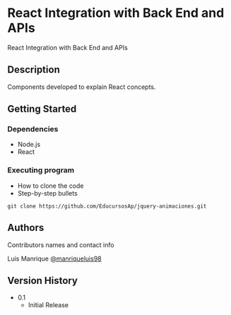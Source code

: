 # React Integration with Back End and APIs

React Integration with Back End and APIs

## Description

Components developed to explain React concepts.

## Getting Started

### Dependencies

* Node.js
* React

### Executing program

* How to clone the code
* Step-by-step bullets
```
git clone https://github.com/EducursosAp/jquery-animaciones.git
```

## Authors

Contributors names and contact info

Luis Manrique
[@manriqueluis98](https://www.linkedin.com/in/luis-manrique-julca-1a0a02175)

## Version History

* 0.1
    * Initial Release
